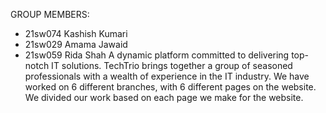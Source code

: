 GROUP MEMBERS: 
- 21sw074 Kashish Kumari 
- 21sw029 Amama Jawaid 
- 21sw059 Rida Shah 
A dynamic platform committed to delivering top-notch IT solutions. TechTrio brings together a group of seasoned professionals with a wealth of experience in the IT industry. We have worked on 6 different branches, with 6 different pages on the website. We divided our work based on each page we make for the website.
